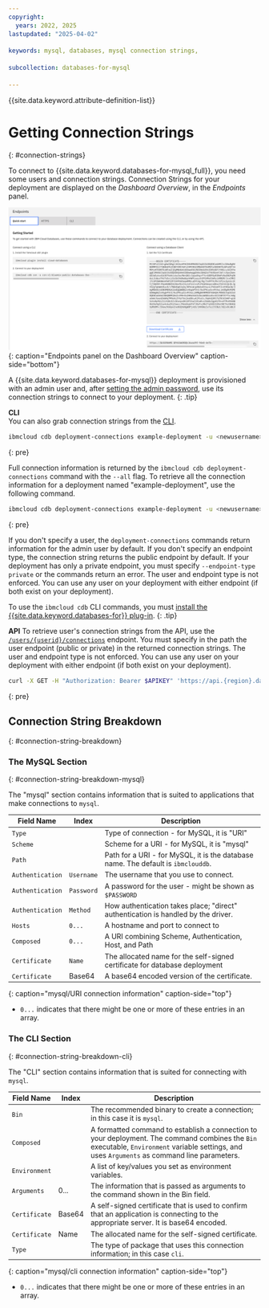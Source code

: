 ```yaml
---
copyright:
  years: 2022, 2025
lastupdated: "2025-04-02"

keywords: mysql, databases, mysql connection strings, 

subcollection: databases-for-mysql

---
```


{{site.data.keyword.attribute-definition-list}}

# Getting Connection Strings
{: #connection-strings}

To connect to {{site.data.keyword.databases-for-mysql_full}}, you need some users and connection strings. Connection Strings for your deployment are displayed on the _Dashboard Overview_, in the _Endpoints_ panel. 

![Endpoints panel on the Dashboard Overview](images/getting-started-endpoints-panel.png){: caption="Endpoints panel on the Dashboard Overview" caption-side="bottom"}

A {{site.data.keyword.databases-for-mysql}} deployment is provisioned with an admin user and, after [setting the admin password](/docs/databases-for-mysql?topic=databases-for-mysql-user-management&interface=ui#user-management-set-admin-password-ui), use its connection strings to connect to your deployment.
{: .tip}

**CLI**  
You can also grab connection strings from the [CLI](/docs/databases-cli-plugin?topic=databases-cli-plugin-cdb-reference#deployment-connections).
```sh
ibmcloud cdb deployment-connections example-deployment -u <newusername> [--endpoint-type <endpoint type>]
```
{: pre}

Full connection information is returned by the `ibmcloud cdb deployment-connections` command with the `--all` flag. To retrieve all the connection information for a deployment named "example-deployment", use the following command.
```sh
ibmcloud cdb deployment-connections example-deployment -u <newusername> --all [--endpoint-type <endpoint type>]
```
{: pre}

If you don't specify a user, the `deployment-connections` commands return information for the admin user by default. If you don't specify an endpoint type, the connection string returns the public endpoint by default. If your deployment has only a private endpoint, you must specify `--endpoint-type private` or the commands return an error. The user and endpoint type is not enforced. You can use any user on your deployment with either endpoint (if both exist on your deployment).

To use the `ibmcloud cdb` CLI commands, you must [install the {{site.data.keyword.databases-for}} plug-in](/docs/databases-for-mysql?topic=databases-for-mysql-icd-cli&interface=ui#icd-cli-install).
{: .tip}

**API** 
To retrieve user's connection strings from the API, use the [`/users/{userid}/connections`](https://{DomainName}/apidocs/cloud-databases-api#discover-connection-information-for-a-deployment-f-e81026) endpoint. You must specify in the path the user endpoint (public or private) in the returned connection strings. The user and endpoint type is not enforced. You can use any user on your deployment with either endpoint (if both exist on your deployment).
```sh
curl -X GET -H "Authorization: Bearer $APIKEY" 'https://api.{region}.databases.cloud.ibm.com/v4/ibm/deployments/{id}/users/{userid}/connections/{endpoint_type}'
```
{: pre}

## Connection String Breakdown
{: #connection-string-breakdown}

### The MySQL Section
{: #connection-string-breakdown-mysql}

The "mysql" section contains information that is suited to applications that make connections to `mysql`.

| Field Name | Index | Description |
| ---------- | ----- | ----------- |
| `Type` | | Type of connection - for MySQL, it is "URI" |
| `Scheme` | | Scheme for a URI - for MySQL, it is "mysql" |
| `Path`| |Path for a URI - for MySQL, it is the database name. The default is `ibmclouddb`. |
| `Authentication` | `Username` | The username that you use to connect. |
| `Authentication` | `Password` | A password for the user - might be shown as `$PASSWORD` |
| `Authentication` | `Method` | How authentication takes place; "direct" authentication is handled by the driver. |
| `Hosts` | `0...` | A hostname and port to connect to |
| `Composed` | `0...` | A URI combining Scheme, Authentication, Host, and Path |
| `Certificate` | `Name` | The allocated name for the self-signed certificate for database deployment |
| `Certificate` | Base64 | A base64 encoded version of the certificate. |
{: caption="mysql/URI connection information" caption-side="top"}

* `0...` indicates that there might be one or more of these entries in an array.

### The CLI Section
{: #connection-string-breakdown-cli}

The "CLI" section contains information that is suited for connecting with `mysql`.

| Field Name | Index | Description |
| ---------- | ----- | ----------- |
| `Bin` | | The recommended binary to create a connection; in this case it is `mysql`. |
| `Composed`| | A formatted command to establish a connection to your deployment. The command combines the `Bin` executable, `Environment` variable settings, and uses `Arguments` as command line parameters. |
| `Environment`| | A list of key/values you set as environment variables. |
| `Arguments` | 0... | The information that is passed as arguments to the command shown in the Bin field.
| `Certificate`|Base64| A self-signed certificate that is used to confirm that an application is connecting to the appropriate server. It is base64 encoded. |
| `Certificate` | Name | The allocated name for the self-signed certificate. |
| `Type` | | The type of package that uses this connection information; in this case `cli`. |
{: caption="mysql/cli connection information" caption-side="top"}

* `0...` indicates that there might be one or more of these entries in an array.
